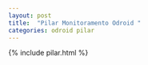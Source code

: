 ```yaml
---
layout: post
title:  "Pilar Monitoramento Odroid "
categories: odroid pilar
---
```


{% include pilar.html %}
